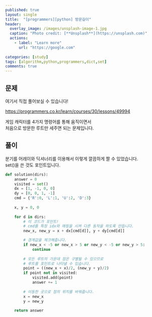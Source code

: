 ```yaml
---
published: true
layout: single
title:  "[programmers][python] 방문길이"
header:
  overlay_image: /images/unsplash-image-1.jpg
  caption: "Photo credit: [**Unsplash**](https://unsplash.com)"
  actions:
    - label: "Learn more"
      url: "https://google.com"
      
categories: [study]
tags: [algorithm,python,programmers,dict,set]
comments: true
---
```


## 문제 

여기서 직접 풀어보실 수 있습니다!  

<https://programmers.co.kr/learn/courses/30/lessons/49994>

게임 캐릭터를 4가지 명령어를 통해 움직이면서  
처음으로 방문한 루트만 세주면 되는 문제입니다. 


## 풀이 

분기를 어레이와 딕셔너리를 이용해서 이렇게 깔끔하게 짤 수 있었습니다.  
set()을 쓴 것도 포인트입니다.  


~~~ py
def solution(dirs):
    answer = 0
    visited = set()
    dx = [1, -1, 0, 0]
    dy = [0, 0, 1, -1]
    cmd = {'R':0, 'L':1, 'U':2, 'D':3}
    
    x, y = 0, 0
    
    for d in dirs:
        # 이 코드가 포인트! 
        # cmd를 특정 idx와 매핑을 시켜 다른 동작을 하도록 만듭니다. 
        new_x, new_y = x + dx[cmd[d]], y + dy[cmd[d]]

        # 경계값을 체크해줍니다. 
        if new_x < -5 or new_x > 5 or new_y < -5 or new_y > 5:
            continue
            
        # 모든 루트의 가운데 점은 구별될 수 있으므로 
        # 루트를 포인트로 나타낼 수 있습니다. 
        point = ((new_x + x)/2, (new_y + y)/2)  
        if point not in visited:
            visited.add(point)
            answer += 1
        
        # 이동한 곳으로 점의 위치를 바꿔줍니다.
        x = new_x
        y = new_y
    
    return answer
~~~